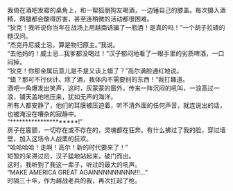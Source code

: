 我倚在酒吧发霉的桌角上，和一帮狐朋狗友喝酒，一边锤自己的膝盖。每次摄入酒精，两腿都会酸得厉害，甚至连稍微的活动都很困难。  
“狄克！我听说你当年在战场上用越南话骗了一瓶酒！是真的吗！”一个胡子拉碴的糙汉问。  
“杰克丹尼威士忌，算是物归原主。”我说。  
“去他妈的！威士忌…我爹都没喝过！”汉子郁闷地看了一眼手里的劣质啤酒，一口闷掉。  
“狄克！你那金属玩意儿是不是又该上蜡了？”高尔满脸通红地说。  
“蜡？那可不行伙计。除了酒，我体内不需要别的东西！”我打趣道。  
酒吧一角爆发出笑声，这时，灰蒙蒙的窗外，传来一阵沉闷的吼叫，一浪高过一浪，铺天盖地地压来，犹如无声的海洋。  
所有人都安静了，他们的耳膜被压迫着，听不清外面的任何声音，就连说出的话，也被淹没在嘈杂的寂静中。  
“*********************!”  
房子在震颤，一切存在或不存在的，灵魂都在狂奔。有什么拂过了我的脸，穿过墙壁，加入这场令人战栗的狂欢。  
“哈哈哈哈！走啊！高尔！新的时代要来了！”  
短暂的呆滞过后，汉子猛地站起来，破门而出。  
这时，我听到了我这一辈子，听过的最大的吼声。  
“MAKE AMERICA GREAT AGAINNNNNNNNN!!!…”  
时隔三十年，作为越战老兵的我，再次扛起了枪。  
